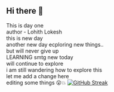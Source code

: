 ## Hi there 👋
This is day one 
<br>
author - Lohith Lokesh
<br>
this is new day
<br>
another new day ecploring new things..
<br>
but will never give up
<br>
LEARNING smtg new today
<br>
will continue to explore
<br>
i am still wandering how to explore this
<br>
let me add a change here 
<br>
editing some things 😮💥
[![GitHub Streak](https://github-readme-streak-stats.herokuapp.com?user=lohithh1024&theme=dark&date_format=j%20M%5B%20Y%5D)](https://git.io/streak-stats)



